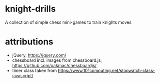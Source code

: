 # knight-drills
A collection of simple chess mini-games to train knights moves

# attributions

* jQuery, https://jquery.com/
* chessboard incl. images from chessboard.js, https://github.com/oakmac/chessboardjs/
* timer class taken from https://www.101computing.net/stopwatch-class-javascript/
